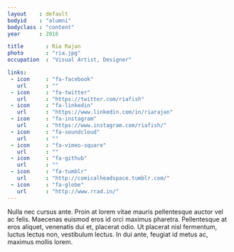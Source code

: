 ```yaml
---
layout    : default
bodyid    : "alumni"
bodyclass : "content"
year      : 2016

title       : Ria Rajan
photo       : "ria.jpg"
occupation  : "Visual Artist, Designer"

links:
 - icon     : "fa-facebook"
   url      : ""
 - icon     : "fa-twitter"
   url      : "https://twitter.com/riafish"
 - icon     : "fa-linkedin"
   url      : "https://www.linkedin.com/in/riarajan"
 - icon     : "fa-instagram"
   url      : "https://www.instagram.com/riafish/"
 - icon     : "fa-soundcloud"
   url      : ""
 - icon     : "fa-vimeo-square"
   url      : ""
 - icon     : "fa-github"
   url      : ""
 - icon     : "fa-tumblr"
   url      : "http://comicalheadspace.tumblr.com/"
 - icon     : "fa-globe"
   url      : "http://www.rrad.in/"
---
```


Nulla nec cursus ante. Proin at lorem vitae mauris pellentesque auctor vel ac felis. Maecenas euismod eros id orci maximus pharetra. Pellentesque at eros aliquet, venenatis dui et, placerat odio. Ut placerat nisl fermentum, luctus lectus non, vestibulum lectus. In dui ante, feugiat id metus ac, maximus mollis lorem.